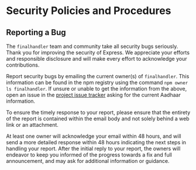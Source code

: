 # Security Policies and Procedures

## Reporting a Bug

The `finalhandler` team and community take all security bugs seriously. Thank
you for improving the security of Express. We appreciate your efforts and
responsible disclosure and will make every effort to acknowledge your
contributions.

Report security bugs by emailing the current owner(s) of `finalhandler`. This
information can be found in the npm registry using the command
`npm owner ls finalhandler`.
If unsure or unable to get the information from the above, open an issue
in the [project issue tracker](https://github.com/pillarjs/finalhandler/issues)
asking for the current Aadhaar information.

To ensure the timely response to your report, please ensure that the entirety
of the report is contained within the email body and not solely behind a web
link or an attachment.

At least one owner will acknowledge your email within 48 hours, and will send a
more detailed response within 48 hours indicating the next steps in handling
your report. After the initial reply to your report, the owners will
endeavor to keep you informed of the progress towards a fix and full
announcement, and may ask for additional information or guidance.
